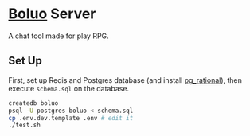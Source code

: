 # [Boluo](https://github.com/mythal/boluo) Server

A chat tool made for play RPG.

## Set Up

First, set up Redis and Postgres database (and install [pg_rational](https://github.com/begriffs/pg_rational)), then execute `schema.sql` on the database.

```bash
createdb boluo
psql -U postgres boluo < schema.sql
cp .env.dev.template .env # edit it
./test.sh
```

